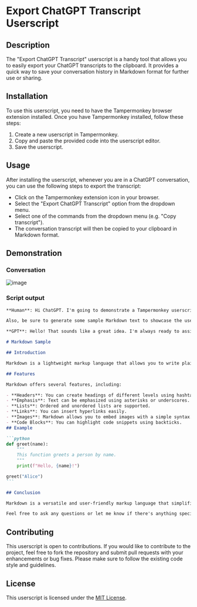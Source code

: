 # Export ChatGPT Transcript Userscript

## Description

The "Export ChatGPT Transcript" userscript is a handy tool that allows you to easily export your ChatGPT transcripts to the clipboard. It provides a quick way to save your conversation history in Markdown format for further use or sharing.

## Installation

To use this userscript, you need to have the Tampermonkey browser extension installed. Once you have Tampermonkey installed, follow these steps:

1. Create a new userscript in Tampermonkey.
2. Copy and paste the provided code into the userscript editor.
3. Save the userscript.

## Usage

After installing the userscript, whenever you are in a ChatGPT conversation, you can use the following steps to export the transcript:

- Click on the Tampermonkey extension icon in your browser.
- Select the "Export ChatGPT Transcript" option from the dropdown menu.
- Select one of the commands from the dropdown menu (e.g. "Copy transcript").
- The conversation transcript will then be copied to your clipboard in Markdown format.

## Demonstration

### Conversation

![image](https://github.com/dkasak/export-chatgpt-transcript/assets/463342/22543602-e7b6-47ee-a8ca-20da94ba0152)

### Script output

````markdown
**Human**: Hi ChatGPT. I'm going to demonstrate a Tampermonkey userscript to export your output as Markdown to a room of colleagues. Say hi!

Also, be sure to generate some sample Markdown text to showcase the userscript as best as possible.

**GPT**: Hello! That sounds like a great idea. I'm always ready to assist you and your colleagues. Here's a sample Markdown text to showcase the userscript:

# Markdown Sample

## Introduction

Markdown is a lightweight markup language that allows you to write plain text and format it with simple syntax. It's commonly used for creating documentation, writing articles, and even formatting messages in online platforms.

## Features

Markdown offers several features, including:

- **Headers**: You can create headings of different levels using hashtags.
- **Emphasis**: Text can be emphasized using asterisks or underscores.
- **Lists**: Ordered and unordered lists are supported.
- **Links**: You can insert hyperlinks easily.
- **Images**: Markdown allows you to embed images with a simple syntax.
- **Code Blocks**: You can highlight code snippets using backticks.
## Example

```python
def greet(name):
    """
    This function greets a person by name.
    """
    print(f"Hello, {name}!")

greet("Alice")
```

## Conclusion

Markdown is a versatile and user-friendly markup language that simplifies the process of writing and formatting text. It's widely supported and can be converted to HTML or other formats with ease.

Feel free to ask any questions or let me know if there's anything specific you'd like to know about Markdown or any other topic!
````

## Contributing

This userscript is open to contributions. If you would like to contribute to the project, feel free to fork the repository and submit pull requests with your enhancements or bug fixes. Please make sure to follow the existing code style and guidelines.

## License

This userscript is licensed under the [MIT License](https://opensource.org/licenses/MIT).
